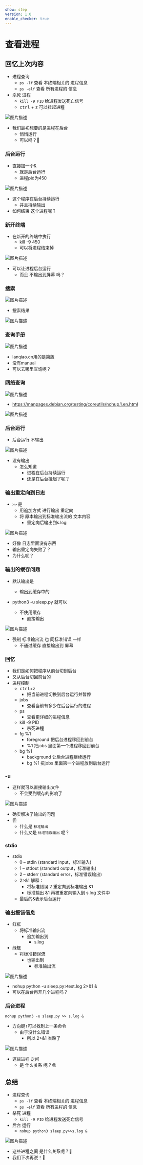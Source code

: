 ```yaml
---
show: step
version: 1.0
enable_checker: true
---
```


# 查看进程

## 回忆上次内容

- 进程查询
	- `ps -lf` 查看 本终端相关的 进程信息
	- `ps -elf` 查看 所有进程的 信息
- 杀死 进程
	- `kill -9 PID` 给进程发送死亡信号
	- <kbd>ctrl</kbd> + <kbd>z</kbd> 可以挂起进程

![图片描述](https://doc.shiyanlou.com/courses/uid1190679-20230414-1681437719569)

- 我们最初想要的是进程在后台
	- 悄悄运行
	- 可以吗？🤔

### 后台运行

- 直接加一个&
	- 就是后台运行
	- 进程pid为450

![图片描述](https://doc.shiyanlou.com/courses/uid1190679-20230405-1680704047042)

- 这个程序在后台持续运行
	- 并且持续输出
- 如何结束 这个进程呢？

### 新开终端

- 在新开的终端中执行
	- kill -9 450
	- 可以将进程结束掉

![图片描述](https://doc.shiyanlou.com/courses/uid1190679-20230405-1680704107168)

- 可以让进程后台运行
	- 而且 不输出到屏幕 吗？

### 搜索

![图片描述](https://doc.shiyanlou.com/courses/uid1190679-20221222-1671713609483)

- 搜索结果

![图片描述](https://doc.shiyanlou.com/courses/uid1190679-20230414-1681437861960)

### 查询手册

![图片描述](https://doc.shiyanlou.com/courses/uid1190679-20221222-1671713656985)

- lanqiao.cn用的是简版
- 没有manual
- 可以去哪里查询呢？

### 网络查询

![图片描述](https://doc.shiyanlou.com/courses/uid1190679-20230415-1681550839983)

- https://manpages.debian.org/testing/coreutils/nohup.1.en.html

![图片描述](https://doc.shiyanlou.com/courses/uid1190679-20230415-1681550853617)

### 后台运行

- 后台运行 不输出

![图片描述](https://doc.shiyanlou.com/courses/uid1190679-20230127-1674789062758)

- 没有输出
	- 怎么知道
		- 进程在后台持续运行
		- 还是在后台挂起了呢？

### 输出重定向到日志

- `>>` 是
	- 用追加方式 进行输出 重定向
	- 将 原本输出到标准输出流的 文本内容
		- 重定向后输出到s.log

![图片描述](https://doc.shiyanlou.com/courses/uid1190679-20230219-1676793466505)

- 好像 日志里面没有东西
- 输出重定向失败了？
- 为什么呢？

### 输出的缓存问题

- 默认输出是 
	- 输出到缓存中的

- python3 -u sleep.py 就可以
	- 不使用缓存
		- 直接输出

![图片描述](https://doc.shiyanlou.com/courses/uid1190679-20230219-1676794289432)

- 强制 标准输出流 也 同标准错误 一样
	- 不通过缓存 直接输出到 屏幕

### 回忆

- 我们是如何把程序从前台切到后台
- 又从后台切回前台的
- 进程控制
  - <kbd>ctrl</kbd>+<kbd>z</kbd>
	- 把当前进程切换到后台运行并暂停
  - jobs
	- 查看当前有多少在后台运行的进程
  - ps
	- 查看更详细的进程信息
  - kill -9 PID
	- 杀死进程
  - fg %1
	- foreground 把后台进程移回到前台
	- %1 把jobs 里面第一个进程移回到前台 
  - bg %1
	- background 让后台进程继续运行
	- bg %1 把jobs 里面第一个进程放到后台运行

### -u

- 这样就可以直接输出文件
	- 不会受到缓存的影响了

![图片描述](https://doc.shiyanlou.com/courses/uid1190679-20230219-1676794398936)

- 确实解决了输出的问题
- 但
	- 什么是 `标准输出`	
	- 什么又是 `标准错误输出` 呢？

### stdio

- stdio
	- 0 – stdin (standard input，标准输入)
    - 1 – stdout (standard output，标准输出)
    - 2 – stderr (standard error，标准错误输出) 
	- 2>&1 解释：
		- 将标准错误 2 重定向到标准输出 &1 
		- 标准输出 &1 再被重定向输入到 s.log 文件中
	- 最后的&表示后台运行

### 输出报错信息

- 红框
	- 将标准输出流 
		- 追加输出到 
			- s.log 
- 绿框
	- 将标准错误流
		- 也输出到 
			- 标准输出流

![图片描述](https://doc.shiyanlou.com/courses/uid1190679-20230219-1676794632503)

- nohup python -u sleep.py>test.log 2>&1 &
- 可以在后台再开几个进程吗？

### 后台进程

```
nohup python3 -u sleep.py >> s.log &
```

- 方向键<kbd>↑</kbd>可以找到上一条命令
	- 由于没什么错误
		- 所以 2>&1 省略了

![图片描述](https://doc.shiyanlou.com/courses/uid1190679-20230127-1674798960322)

- 这些进程 之间
	- 是 什么关系 呢？😜

## 总结

- 进程查询
	- `ps -lf` 查看 本终端相关的 进程信息
	- `ps -elf` 查看 所有进程的 信息
- 杀死 进程
	- `kill -9 PID` 给进程发送死亡信号
- 后台 运行
	- `nohup python3 sleep.py>>s.log &`

![图片描述](https://doc.shiyanlou.com/courses/uid1190679-20221222-1671714081126)

- 这些进程之间 是什么关系呢？🤔
- 我们下次再说！👋
